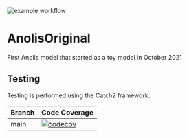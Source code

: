 ![example workflow](https://github.com/Jana17/AnolisOriginal/actions/workflows/make.yml/badge.svg)

# AnolisOriginal

 First Anolis model that started as a toy model in October 2021


## Testing

Testing is performed using the Catch2 framework.

Branch|Code Coverage
---|---
main |[![codecov](https://codecov.io/gh/Jana17/AnolisOriginal/branch/main/graph/badge.svg?token=338KW3H26T)](https://codecov.io/gh/Jana17/AnolisOriginal)
